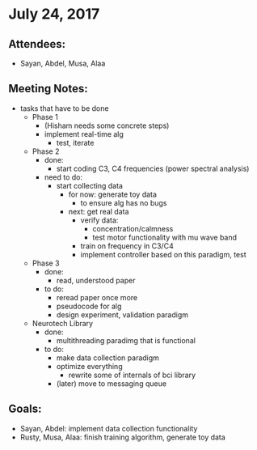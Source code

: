 # July 24, 2017

## Attendees:
- Sayan, Abdel, Musa, Alaa

## Meeting Notes:
- tasks that have to be done
    - Phase 1
        - (Hisham needs some concrete steps)
        - implement real-time alg
            - test, iterate
    - Phase 2
        - done:
            - start coding C3, C4 frequencies (power spectral analysis)
        - need to do:
            - start collecting data
                - for now: generate toy data
                    - to ensure alg has no bugs
                - next: get real data
                    - verify data:
                        - concentration/calmness
                        - test motor functionality with mu wave band
                    - train on frequency in C3/C4
                    - implement controller based on this paradigm, test
    - Phase 3
        - done:
            - read, understood paper
        - to do:
            - reread paper once more
            - pseudocode for alg
            - design experiment, validation paradigm
    - Neurotech Library
        - done:
            - multithreading paradimg that is functional
        - to do:
            - make data collection paradigm
            - optimize everything
                - rewrite some of internals of bci library
            - (later) move to messaging queue

## Goals:
- Sayan, Abdel: implement data collection functionality
- Rusty, Musa, Alaa: finish training algorithm, generate toy data